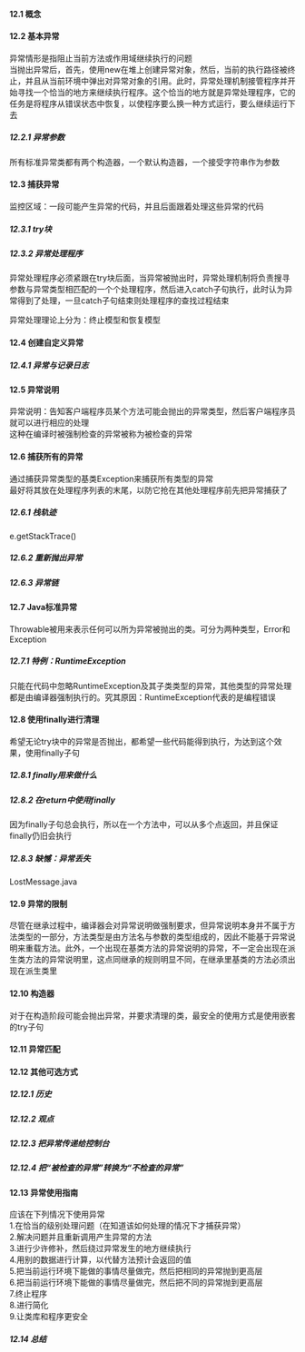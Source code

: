 #### 12.1 概念

#### 12.2 基本异常

异常情形是指阻止当前方法或作用域继续执行的问题  
当抛出异常后，首先，使用new在堆上创建异常对象，然后，当前的执行路径被终止，并且从当前环境中弹出对异常对象的引用。此时，异常处理机制接管程序并开始寻找一个恰当的地方来继续执行程序。这个恰当的地方就是异常处理程序，它的任务是将程序从错误状态中恢复，以使程序要么换一种方式运行，要么继续运行下去

##### 12.2.1 异常参数

所有标准异常类都有两个构造器，一个默认构造器，一个接受字符串作为参数

#### 12.3 捕获异常

监控区域：一段可能产生异常的代码，并且后面跟着处理这些异常的代码

##### 12.3.1 try块

##### 12.3.2 异常处理程序

异常处理程序必须紧跟在try块后面，当异常被抛出时，异常处理机制将负责搜寻参数与异常类型相匹配的一个个处理程序，然后进入catch子句执行，此时认为异常得到了处理，一旦catch子句结束则处理程序的查找过程结束  

异常处理理论上分为：终止模型和恢复模型

#### 12.4 创建自定义异常

##### 12.4.1 异常与记录日志

#### 12.5 异常说明

异常说明：告知客户端程序员某个方法可能会抛出的异常类型，然后客户端程序员就可以进行相应的处理  
这种在编译时被强制检查的异常被称为被检查的异常

#### 12.6 捕获所有的异常

通过捕获异常类型的基类Exception来捕获所有类型的异常  
最好将其放在处理程序列表的末尾，以防它抢在其他处理程序前先把异常捕获了

##### 12.6.1 栈轨迹

e.getStackTrace()

##### 12.6.2 重新抛出异常

##### 12.6.3 异常链

#### 12.7 Java标准异常

Throwable被用来表示任何可以所为异常被抛出的类。可分为两种类型，Error和Exception

##### 12.7.1 特例：RuntimeException

只能在代码中忽略RuntimeException及其子类类型的异常，其他类型的异常处理都是由编译器强制执行的。究其原因：RuntimeException代表的是编程错误

#### 12.8 使用finally进行清理

希望无论try块中的异常是否抛出，都希望一些代码能得到执行，为达到这个效果，使用finally子句

##### 12.8.1 finally用来做什么

##### 12.8.2 在return中使用finally

因为finally子句总会执行，所以在一个方法中，可以从多个点返回，并且保证finally仍旧会执行

##### 12.8.3 缺憾：异常丢失

LostMessage.java

#### 12.9 异常的限制

尽管在继承过程中，编译器会对异常说明做强制要求，但异常说明本身并不属于方法类型的一部分，方法类型是由方法名与参数的类型组成的，因此不能基于异常说明来重载方法。此外，一个出现在基类方法的异常说明的异常，不一定会出现在派生类方法的异常说明里，这点同继承的规则明显不同，在继承里基类的方法必须出现在派生类里

#### 12.10 构造器

对于在构造阶段可能会抛出异常，并要求清理的类，最安全的使用方式是使用嵌套的try子句

#### 12.11 异常匹配

#### 12.12 其他可选方式

##### 12.12.1 历史

##### 12.12.2 观点

##### 12.12.3 把异常传递给控制台

##### 12.12.4 把“被检查的异常”转换为“不检查的异常”

#### 12.13 异常使用指南

应该在下列情况下使用异常  
1.在恰当的级别处理问题（在知道该如何处理的情况下才捕获异常）  
2.解决问题并且重新调用产生异常的方法  
3.进行少许修补，然后绕过异常发生的地方继续执行  
4.用别的数据进行计算，以代替方法预计会返回的值  
5.把当前运行环境下能做的事情尽量做完，然后把相同的异常抛到更高层  
6.把当前运行环境下能做的事情尽量做完，然后把不同的异常抛到更高层   
7.终止程序  
8.进行简化  
9.让类库和程序更安全

##### 12.14 总结

